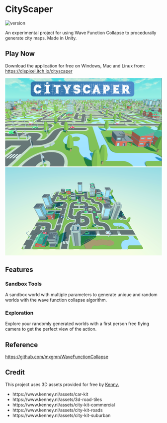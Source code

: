 # CityScaper

![version](https://img.shields.io/badge/Version-1.0-green)

An experimental project for using Wave Function Collapse to procedurally generate city maps. Made in Unity.

## Play Now

Download the application for free on Windows, Mac and Linux from: https://dispixel.itch.io/cityscaper

<p align="center">
  <img src="Screenshots/CoverImage.png" />
  <img src="Screenshots/Screenshot1.png" />
</p>

## Features

### Sandbox Tools

A sandbox world with multiple parameters to generate unique and random worlds with the wave function collapse algorithm.

### Exploration

Explore your randomly generated worlds with a first person free flying camera to get the perfect view of the action.

## Reference

https://github.com/mxgmn/WaveFunctionCollapse

## Credit

This project uses 3D assets provided for free by [Kenny.](https://www.kenney.nl/)

<ul>
  <li>https://www.kenney.nl/assets/car-kit</li>
  <li>https://www.kenney.nl/assets/3d-road-tiles</li>
  <li>https://www.kenney.nl/assets/city-kit-commercial</li>
  <li>https://www.kenney.nl/assets/city-kit-roads</li>
  <li>https://www.kenney.nl/assets/city-kit-suburban</li>
</ul>
